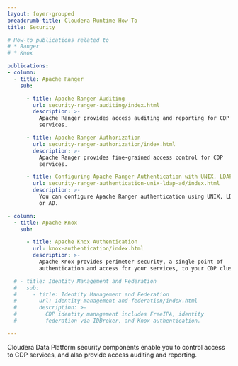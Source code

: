 ```yaml
---
layout: foyer-grouped
breadcrumb-title: Cloudera Runtime How To
title: Security

# How-to publications related to
# * Ranger
# * Knox

publications:
- column:
  - title: Apache Ranger
    sub:

      - title: Apache Ranger Auditing
        url: security-ranger-auditing/index.html
        description: >-
          Apache Ranger provides access auditing and reporting for CDP
          services.

      - title: Apache Ranger Authorization
        url: security-ranger-authorization/index.html
        description: >-
          Apache Ranger provides fine-grained access control for CDP
          services.

      - title: Configuring Apache Ranger Authentication with UNIX, LDAP, or AD
        url: security-ranger-authentication-unix-ldap-ad/index.html
        description: >-
          You can configure Apache Ranger authentication using UNIX, LDAP,
          or AD.

- column:
  - title: Apache Knox
    sub:

      - title: Apache Knox Authentication
        url: knox-authentication/index.html
        description: >-
          Apache Knox provides perimeter security, a single point of
          authentication and access for your services, to your CDP cluster.

  # - title: Identity Management and Federation
  #   sub:
  #     - title: Identity Management and Federation
  #       url: identity-management-and-federation/index.html
  #       description: >-
  #         CDP identity management includes FreeIPA, identity
  #         federation via IDBroker, and Knox authentication.

---
```


Cloudera Data Platform security components enable you to control access
to CDP services, and also provide access auditing and reporting.
